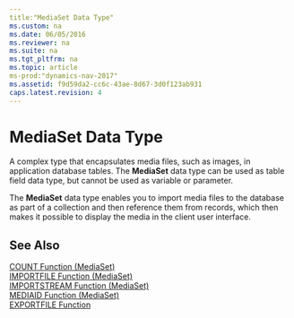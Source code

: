 ```yaml
---
title:"MediaSet Data Type"
ms.custom: na
ms.date: 06/05/2016
ms.reviewer: na
ms.suite: na
ms.tgt_pltfrm: na
ms.topic: article
ms-prod:"dynamics-nav-2017"
ms.assetid: f9d59da2-cc6c-43ae-8d67-3d0f123ab931
caps.latest.revision: 4
---
```

# MediaSet Data Type
A complex type that encapsulates media files, such as images, in application database tables. The **MediaSet** data type can be used as table field data type, but cannot be used as variable or parameter.  
  
 The **MediaSet** data type enables you to import media files to the database as part of a collection and then reference them from records, which then makes it possible to display the media in the client user interface.  
  
## See Also  
 [COUNT Function \(MediaSet\)](COUNT-Function--MediaSet-.md)   
 [IMPORTFILE Function \(MediaSet\)](IMPORTFILE-Function--MediaSet-.md)   
 [IMPORTSTREAM Function \(MediaSet\)](IMPORTSTREAM-Function--MediaSet-.md)   
 [MEDIAID Function \(MediaSet\)](MEDIAID-Function--MediaSet-.md)   
 [EXPORTFILE Function](EXPORTFILE-Function.md)